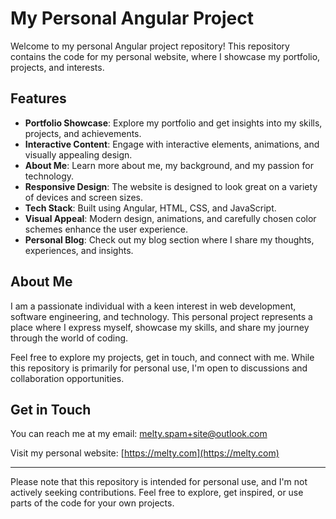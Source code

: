 # My Personal Angular Project

Welcome to my personal Angular project repository! This repository contains the code for my personal website, where I showcase my portfolio, projects, and interests.

## Features

- **Portfolio Showcase**: Explore my portfolio and get insights into my skills, projects, and achievements.
- **Interactive Content**: Engage with interactive elements, animations, and visually appealing design.
- **About Me**: Learn more about me, my background, and my passion for technology.
- **Responsive Design**: The website is designed to look great on a variety of devices and screen sizes.
- **Tech Stack**: Built using Angular, HTML, CSS, and JavaScript.
- **Visual Appeal**: Modern design, animations, and carefully chosen color schemes enhance the user experience.
- **Personal Blog**: Check out my blog section where I share my thoughts, experiences, and insights.

## About Me

I am a passionate individual with a keen interest in web development, software engineering, and technology. This personal project represents a place where I express myself, showcase my skills, and share my journey through the world of coding.

Feel free to explore my projects, get in touch, and connect with me. While this repository is primarily for personal use, I'm open to discussions and collaboration opportunities.

## Get in Touch

You can reach me at my email: <melty.spam+site@outlook.com>

Visit my personal website: [https://melty.com](https://melty.com)

---

Please note that this repository is intended for personal use, and I'm not actively seeking contributions. Feel free to explore, get inspired, or use parts of the code for your own projects.
